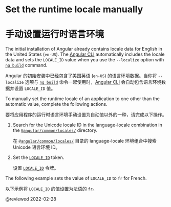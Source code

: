 # Set the runtime locale manually

# 手动设置运行时语言环境

<!--todo: The Angular CLI sets the locale ID token as part of the translation. -->

<!--todo: To override the provider for the locale ID token. -->

The initial installation of Angular already contains locale data for English in the United States (`en-US`).
The [Angular CLI][AioCliMain] automatically includes the locale data and sets the `LOCALE_ID` value when you use the `--localize` option with [`ng build`][AioCliBuild] command.

Angular 的初始安装中已经包含了美国英语 (`en-US`) 的语言环境数据。当你将 `--localize` 选项与 [`ng build`][AioCliBuild] 命令一起使用时，[Angular CLI][AioCliMain] 会自动包含语言环境数据并设置 `LOCALE_ID` 值。

To manually set the runtime locale of an application to one other than the automatic value, complete the following actions.

要将应用程序的运行时语言环境手动设置为自动值以外的一种，请完成以下操作。

1. Search for the Unicode locale ID in the language-locale combination in the [`@angular/common/locales/`][UnpkgBrowseAngularCommonLocales] directory.

   在 [`@angular/common/locales/`][UnpkgBrowseAngularCommonLocales] 目录的 language-locale 环境组合中搜索 Unicode 语言环境 ID。

1. Set the [`LOCALE_ID`][AioApiCoreLocaleId] token.

   设置 [`LOCALE_ID`][AioApiCoreLocaleId] 令牌。

The following example sets the value of `LOCALE_ID` to `fr` for French.

以下示例将 `LOCALE_ID` 的值设置为法语的 `fr`。

<code-example header="src/app/app.module.ts" path="i18n/doc-files/app.module.ts" region="locale-id"></code-example>

<!-- links -->

[AioApiCoreLocaleId]: api/core/LOCALE_ID "LOCALE_ID | Core - API | Angular"

[AioCliMain]: cli "CLI Overview and Command Reference | Angular"

[AioCliBuild]: cli/build "ng build | CLI | Angular"

<!-- external links -->

[UnpkgBrowseAngularCommonLocales]: https://unpkg.com/browse/@angular/common/locales/ "@angular/common/locales/ | Unpkg"

<!-- end links -->

@reviewed 2022-02-28